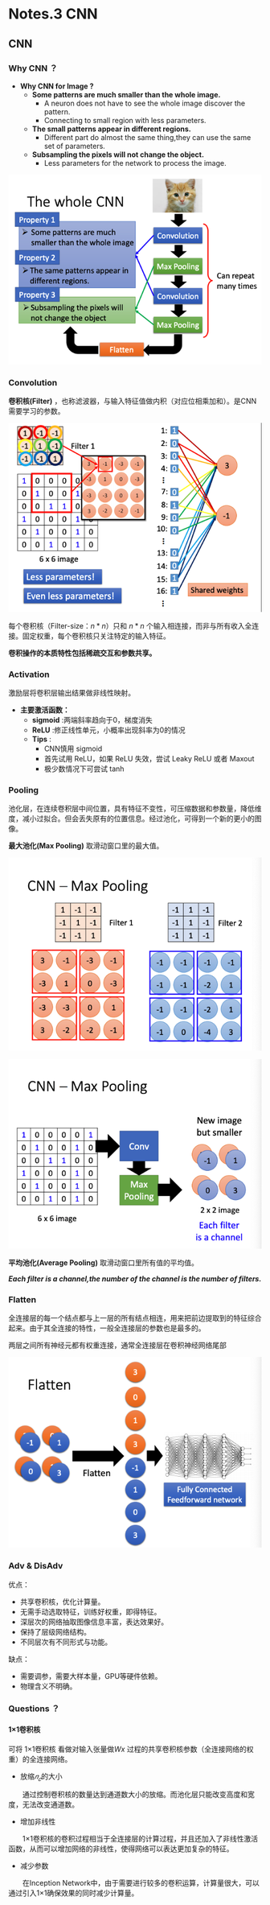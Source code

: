 # Notes.3 CNN

## CNN

### Why CNN ？

- **Why CNN for Image ?**
  - **Some patterns are much smaller than the whole image.**
    - A neuron does not have to see the whole image discover the pattern.
    - Connecting to small region with less parameters.
  - **The small patterns appear in different regions.**
    - Different part do almost the same thing,they can use the same set of parameters.
  - **Subsampling the pixels will not change the object.**
    - Less parameters for the network to process the image.

![DL_20](DL_Img/notes3/DL_20.png)

### Convolution

**卷积核(Filter)** ，也称滤波器，与输入特征值做内积（对应位相乘加和）。是CNN需要学习的参数。

![DL_21](DL_Img/notes3/DL_21.png)

每个卷积核（Filter-size：$n*n$）只和 $n*n$ 个输入相连接，而非与所有收入全连接。固定权重，每个卷积核只关注特定的输入特征。

**卷积操作的本质特性包括稀疏交互和参数共享。**

### Activation

激励层将卷积层输出结果做非线性映射。

- **主要激活函数：**
  - **sigmoid** :两端斜率趋向于0，梯度消失
  - **ReLU** :修正线性单元，小概率出现斜率为0的情况
  - **Tips** :
    - CNN慎用 sigmoid 
    - 首先试用 ReLU，如果 ReLU 失效，尝试 Leaky ReLU 或者 Maxout
    - 极少数情况下可尝试 tanh 



### Pooling

池化层，在连续卷积层中间位置，具有特征不变性，可压缩数据和参数量，降低维度，减小过拟合。但会丢失原有的位置信息。经过池化，可得到一个新的更小的图像。

**最大池化(Max Pooling)**  取滑动窗口里的最大值。

![DL_24](DL_Img/notes3/DL_24.png)

![DL_22](DL_Img/notes3/DL_22.png)

**平均池化(Average Pooling)**  取滑动窗口里所有值的平均值。

***Each filter is a channel,the number of the channel is the number of filters.***

### Flatten

全连接层的每一个结点都与上一层的所有结点相连，用来把前边提取到的特征综合起来。由于其全连接的特性，一般全连接层的参数也是最多的。

两层之间所有神经元都有权重连接，通常全连接层在卷积神经网络尾部

![DL_23](DL_Img/notes3/DL_23.png)

### Adv & DisAdv

优点：

- 共享卷积核，优化计算量。
- 无需手动选取特征，训练好权重，即得特征。
- 深层次的网络抽取图像信息丰富，表达效果好。
- 保持了层级网络结构。
- 不同层次有不同形式与功能。

缺点：

- 需要调参，需要大样本量，GPU等硬件依赖。
- 物理含义不明确。

### Questions ？

#### 1×1卷积核

可将 1×1卷积核 看做对输入张量做$Wx$ 过程的共享卷积核参数（全连接网络的权重）的全连接网络。

- 放缩$𝑛_𝑐$的大小

　　通过控制卷积核的数量达到通道数大小的放缩。而池化层只能改变高度和宽度，无法改变通道数。

- 增加非线性

　　1×1卷积核的卷积过程相当于全连接层的计算过程，并且还加入了非线性激活函数，从而可以增加网络的非线性，使得网络可以表达更加复杂的特征。

- 减少参数

　　在Inception Network中，由于需要进行较多的卷积运算，计算量很大，可以通过引入1×1确保效果的同时减少计算量。



